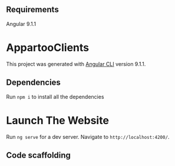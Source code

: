 
## Requirements

Angular 9.1.1

# AppartooClients

This project was generated with [Angular CLI](https://github.com/angular/angular-cli) version 9.1.1.

## Dependencies

Run `npm i` to install all the dependencies

# Launch The Website

Run `ng serve` for a dev server. Navigate to `http://localhost:4200/`.

## Code scaffolding
